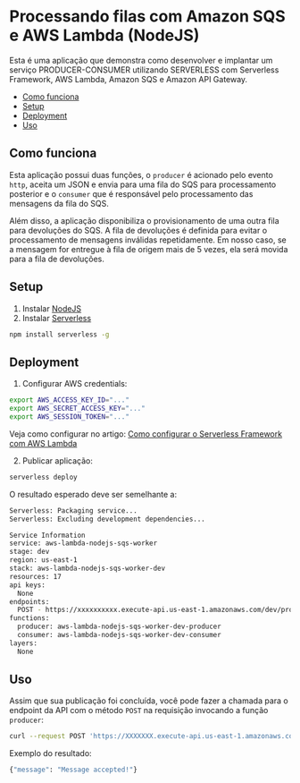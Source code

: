 

# Processando filas com Amazon SQS e AWS Lambda (NodeJS)

Esta é uma aplicação que demonstra como desenvolver e implantar um serviço PRODUCER-CONSUMER utilizando SERVERLESS com Serverless Framework, AWS Lambda, Amazon SQS e Amazon API Gateway.

  - [Como funciona](https://github.com/fgouveia708/aws-lambda-nodejs-sqs-worker#como-funciona)
  - [Setup](https://github.com/fgouveia708/aws-lambda-nodejs-sqs-worker#setup)
  - [Deployment](https://github.com/fgouveia708/aws-lambda-nodejs-sqs-worker#deployment)
  - [Uso](https://github.com/fgouveia708/aws-lambda-nodejs-sqs-worker#uso)

## Como funciona

Esta aplicação possui duas funções, o `producer` é acionado pelo evento `http`, aceita um JSON e envia para uma fila do SQS para processamento posterior e o `consumer` que é responsável pelo processamento das mensagens da fila do SQS.

Além disso, a aplicação disponibiliza o provisionamento de uma outra fila para devoluções do SQS. A fila de devoluções é definida para evitar o processamento de mensagens inválidas repetidamente. Em nosso caso, se a mensagem for entregue à fila de origem mais de 5 vezes, ela será movida para a fila de devoluções. 


## Setup

1. Instalar [NodeJS](https://nodejs.org/en/)
2. Instalar [Serverless](https://www.serverless.com/)

```bash
npm install serverless -g
```

## Deployment

1. Configurar AWS credentials:
   
```bash
export AWS_ACCESS_KEY_ID="..."
export AWS_SECRET_ACCESS_KEY="..."
export AWS_SESSION_TOKEN="..."
```
Veja como configurar no artigo: [Como configurar o Serverless Framework com AWS Lambda](https://fernandogouveia.medium.com/como-configurar-o-serverless-framework-com-aws-lambda-10c302846a67) 

2. Publicar aplicação:

```bash
serverless deploy
```

O resultado esperado deve ser semelhante a:

```bash
Serverless: Packaging service...
Serverless: Excluding development dependencies...

Service Information
service: aws-lambda-nodejs-sqs-worker
stage: dev
region: us-east-1
stack: aws-lambda-nodejs-sqs-worker-dev
resources: 17
api keys:
  None
endpoints:
  POST - https://xxxxxxxxxx.execute-api.us-east-1.amazonaws.com/dev/produce
functions:
  producer: aws-lambda-nodejs-sqs-worker-dev-producer
  consumer: aws-lambda-nodejs-sqs-worker-dev-consumer
layers:
  None
```

## Uso

Assim que sua publicação foi concluída, você pode fazer a chamada para o endpoint da API com o método `POST` na requisição invocando a função `producer`:


```bash
curl --request POST 'https://XXXXXXX.execute-api.us-east-1.amazonaws.com/dev/produce' --header 'Content-Type: application/json' --data-raw '{"name": "Robert","email":"email@email.com"}'
```

Exemplo do resultado:
```bash
{"message": "Message accepted!"}
```
